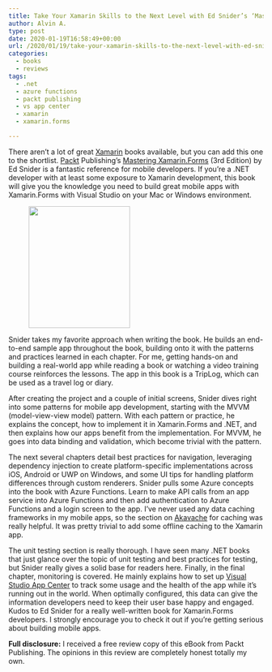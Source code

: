 ```yaml
---
title: Take Your Xamarin Skills to the Next Level with Ed Snider’s ‘Mastering Xamarin.Forms’
author: Alvin A.
type: post
date: 2020-01-19T16:58:49+00:00
url: /2020/01/19/take-your-xamarin-skills-to-the-next-level-with-ed-sniders-mastering-xamarin-forms/
categories:
  - books
  - reviews
tags:
  - .net
  - azure functions
  - packt publishing
  - vs app center
  - xamarin
  - xamarin.forms

---
```

There aren’t a lot of great [Xamarin][1] books available, but you can add this one to the shortlist. [Packt][2] Publishing&#8217;s <span style="text-decoration: underline;"><a href="https://www.amazon.com/Mastering-Xamarin-Forms-architecture-techniques-multi-platform/dp/1839213388/?tag=amavin-20">Mastering Xamarin.Forms</a></span> (3rd Edition) by Ed Snider is a fantastic reference for mobile developers. If you’re a .NET developer with at least some exposure to Xamarin development, this book will give you the knowledge you need to build great mobile apps with Xamarin.Forms with Visual Studio on your Mac or Windows environment.

<div class="wp-block-image">
  <figure class="alignleft size-large is-resized"><img loading="lazy" decoding="async" src="https://m.media-amazon.com/images/I/71VhxdrrcOL._AC_UL640_FMwebp_QL65_.jpg" alt="" width="200" height="240" /></figure>
</div>

Snider takes my favorite approach when writing the book. He builds an end-to-end sample app throughout the book, building onto it with the patterns and practices learned in each chapter. For me, getting hands-on and building a real-world app while reading a book or watching a video training course reinforces the lessons. The app in this book is a TripLog, which can be used as a travel log or diary.

After creating the project and a couple of initial screens, Snider dives right into some patterns for mobile app development, starting with the MVVM (model-view-view model) pattern. With each pattern or practice, he explains the concept, how to implement it in Xamarin.Forms and .NET, and then explains how our apps benefit from the implementation. For MVVM, he goes into data binding and validation, which become trivial with the pattern.

The next several chapters detail best practices for navigation, leveraging dependency injection to create platform-specific implementations across iOS, Android or UWP on Windows, and some UI tips for handling platform differences through custom renderers. Snider pulls some Azure concepts into the book with Azure Functions. Learn to make API calls from an app service into Azure Functions and then add authentication to Azure Functions and a login screen to the app. I’ve never used any data caching frameworks in my mobile apps, so the section on [Akavache][3] for caching was really helpful. It was pretty trivial to add some offline caching to the Xamarin app.

The unit testing section is really thorough. I have seen many .NET books that just glance over the topic of unit testing and best practices for testing, but Snider really gives a solid base for readers here. Finally, in the final chapter, monitoring is covered. He mainly explains how to set up [Visual Studio App Center][4] to track some usage and the health of the app while it’s running out in the world. When optimally configured, this data can give the information developers need to keep their user base happy and engaged. Kudos to Ed Snider for a really well-written book for Xamarin.Forms developers. I strongly encourage you to check it out if you’re getting serious about building mobile apps.

**Full disclosure:** I received a free review copy of this eBook from Packt Publishing. The opinions in this review are completely honest totally my own.

 [1]: https://docs.microsoft.com/en-us/xamarin/xamarin-forms/
 [2]: https://www.packtpub.com/mobile/mastering-xamarin-forms-third-edition
 [3]: https://github.com/reactiveui/Akavache
 [4]: https://visualstudio.microsoft.com/app-center/